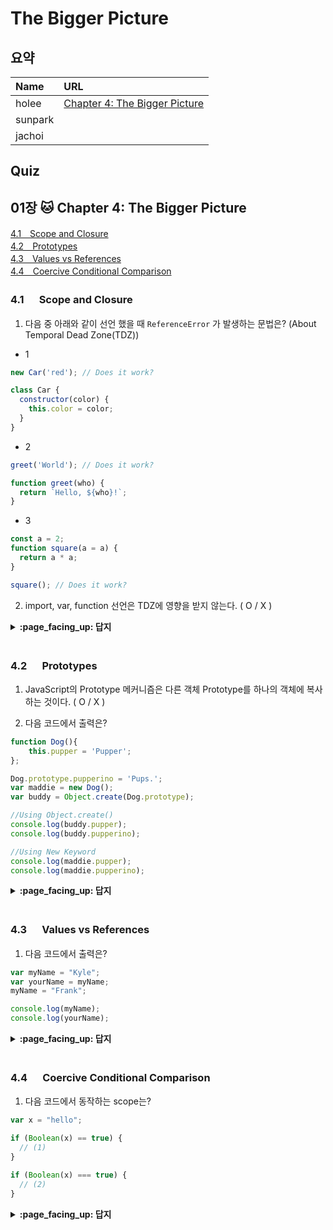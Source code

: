 # The Bigger Picture

## 요약
| Name | URL | 
|:---|:---|
| holee | [Chapter 4: The Bigger Picture](https://github.com/hochan222/Everything-in-JavaScript/wiki/Chapter-4:-The-Bigger-Picture) |
| sunpark |  |
| jachoi |  |

## Quiz

## 01장 :cat: Chapter 4: The Bigger Picture

[4.1　Scope and Closure](#41---Scope-and-Closure)<br>
[4.2　Prototypes](#42---Prototypes)<br>
[4.3　Values vs References](#43---Values-vs-References)<br>
[4.4　Coercive Conditional Comparison](#44---Coercive-Conditional-Comparison)<br>

### 4.1 　  Scope and Closure

1. 다음 중 아래와 같이 선언 했을 때 ```ReferenceError``` 가 발생하는 문법은? (About Temporal Dead Zone(TDZ))

- 1
```js
new Car('red'); // Does it work?

class Car {
  constructor(color) {
    this.color = color;
  }
}
```

- 2
```js
greet('World'); // Does it work?

function greet(who) {
  return `Hello, ${who}!`;
}
```

- 3
```js
const a = 2;
function square(a = a) {
  return a * a;
}

square(); // Does it work?
```

2. import, var, function 선언은 TDZ에 영향을 받지 않는다. ( O / X )

<details>
<summary> <b> :page_facing_up: 답지 </b>  </summary>
<div markdown="1">

1. 다음 중 아래와 같이 선언 했을 때 ```ReferenceError``` 가 발생하는 문법은? (About Temporal Dead Zone(TDZ))

    > TDZ는 const, let, class 구문의 유효성에 영향을 미치는 중요한 개념이다. TDZ는 선언 전에 변수를 사용하는 것을 허용하지 않는다.

- 1
```js
new Car('red'); // throws `ReferenceError`

class Car {
  constructor(color) {
    this.color = color;
  }
}
```

- 2
```js
greet('World'); // work!

function greet(who) {
  return `Hello, ${who}!`;
}
```

- 3
```js
const a = 2;
function square(a = a) { // throws `ReferenceError`
  return a * a;
}

square(); 
```

    > 본 매개변수 a는 선언 전에 a = a 표현식의 오른쪽에서 사용되었다. a에서 참조 에러가 발생한다.

2. import, var, function 선언은 TDZ에 영향을 받지 않는다. ( **O** / X )

``` js 
value; // => undefined
var value;
```

```js
// Works!
greet('World'); // => 'Hello, World!'
function greet(who) {
  return `Hello, ${who}!`;
}

// Works!
greet('Earth'); // => 'Hello, Earth!'
```

    > 호이스팅이 일어나서 함수 선언 전에 호출해도 에러가 발생하지 않는다.

```js
// Works!
myFunction();
import { myFunction } from './myModule';
```

</div>
</details>
<br>

### 4.2 　  Prototypes

1. JavaScript의 Prototype 메커니즘은 다른 객체 Prototype를 하나의 객체에 복사하는 것이다. ( O / X )

2. 다음 코드에서 출력은?

```js
function Dog(){
    this.pupper = 'Pupper';
};

Dog.prototype.pupperino = 'Pups.';
var maddie = new Dog();
var buddy = Object.create(Dog.prototype);

//Using Object.create()
console.log(buddy.pupper); 
console.log(buddy.pupperino); 

//Using New Keyword
console.log(maddie.pupper); 
console.log(maddie.pupperino); 
```

<details>
<summary> <b> :page_facing_up: 답지 </b>  </summary>
<div markdown="1">

1. JavaScript의 Prototype 메커니즘은 다른 객체 Prototype를 하나의 객체에 복사하는 것이다. ( **O** / X )

    > JavaScript의 Prototype 메커니즘은 다른 객체 Prototype에 하나의 객체에 존재하는 내부 링크를 참조하는 것이다.

2. 다음 코드에서 출력은?

```js
function Dog(){
    this.pupper = 'Pupper';
};

Dog.prototype.pupperino = 'Pups.';
var maddie = new Dog();
var buddy = Object.create(Dog.prototype);

//Using Object.create()
console.log(buddy.pupper); //Output is undefined
console.log(buddy.pupperino); //Output is Pups.

//Using New Keyword
console.log(maddie.pupper); //Output is Pupper
console.log(maddie.pupperino); //Output is Pups.
```

#### Object.create 내부 구조

```js
Object.create = function (o) { 
    function F() {};
    F.prototype = o; 
    return new F(); 
}
```    

</div>
</details>
<br>

### 4.3 　  Values vs References

1. 다음 코드에서 출력은?
```js
var myName = "Kyle";
var yourName = myName;
myName = "Frank";

console.log(myName);
console.log(yourName);
```

<details>
<summary> <b> :page_facing_up: 답지 </b>  </summary>
<div markdown="1">

1. 다음 코드에서 출력은?
```js
var myName = "Kyle";
var yourName = myName;
myName = "Frank";

console.log(myName);
// Frank
console.log(yourName);
// Kyle
```

    > primitive value이고 할당/전달 시에 항상 복사본으로 전달하고 객체 값 (배열, 객체, 함수 등)은 항상 참조로 처리 된다.

</div>
</details>
<br>

### 4.4 　  Coercive Conditional Comparison

1. 다음 코드에서 동작하는 scope는?
```js
var x = "hello";

if (Boolean(x) == true) { 
  // (1)
}

if (Boolean(x) === true) { 
  // (2)
}
```

<details>
<summary> <b> :page_facing_up: 답지 </b>  </summary>
<div markdown="1">

1. 다음 코드에서 동작하는 scope는?
```js
var x = "hello";

if (Boolean(x) == true) { 
  // will run
}

if (Boolean(x) === true) { 
  // will run
}
```

</div>
</details>
<br>